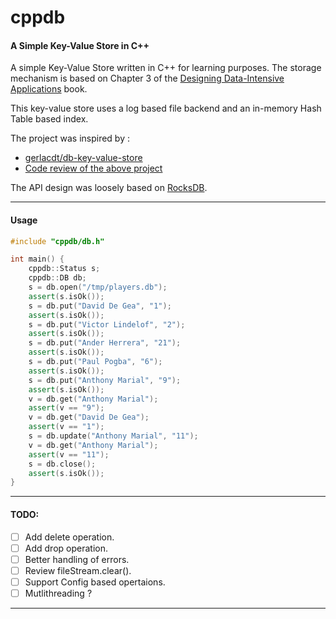 # cppdb
#### A Simple Key-Value Store in C++

A simple Key-Value Store written in C++ for learning 
purposes. The storage mechanism is based on Chapter 3 of the
[Designing Data-Intensive Applications](https://dataintensive.net/) book.


This key-value store uses a log based file backend and an in-memory 
Hash Table based index. 

The project was inspired by :
- [gerlacdt/db-key-value-store](https://github.com/gerlacdt/db-key-value-store)
- [Code review of the above project](https://www.youtube.com/watch?v=ifBUfIb7kdo)

The API design was loosely based on
[RocksDB](https://github.com/facebook/rocksdb).

---

#### Usage

```cpp
#include "cppdb/db.h"

int main() {
    cppdb::Status s;
    cppdb::DB db;
    s = db.open("/tmp/players.db");
    assert(s.isOk());
    s = db.put("David De Gea", "1");
    assert(s.isOk());
    s = db.put("Victor Lindelof", "2");
    assert(s.isOk());
    s = db.put("Ander Herrera", "21");
    assert(s.isOk());
    s = db.put("Paul Pogba", "6");
    assert(s.isOk());
    s = db.put("Anthony Marial", "9");
    assert(s.isOk());
    v = db.get("Anthony Marial");
    assert(v == "9");
    v = db.get("David De Gea");
    assert(v == "1");
    s = db.update("Anthony Marial", "11");
    v = db.get("Anthony Marial");
    assert(v == "11");
    s = db.close();
    assert(s.isOk());
}
```

---

#### TODO:

- [ ] Add delete operation.
- [ ] Add drop operation.
- [ ] Better handling of errors.
- [ ] Review fileStream.clear().
- [ ] Support Config based opertaions.
- [ ] Mutlithreading ?

---
